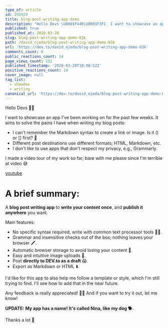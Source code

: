 ```yaml
---
type_of: article
id: 293929
title: blog-post-writing-app-demo
description: "Hello Devs \U0001F44B\U0001F3FC  I want to showcase an app I've been working on for the past few weeks. It aims to solv..."
published: true
published_at: 2020-03-28
slug: blog-post-writing-app-demo-83k
path: /david_ojeda/blog-post-writing-app-demo-83k
url: 'https://dev.to/david_ojeda/blog-post-writing-app-demo-83k'
comments_count: 6
public_reactions_count: 14
page_views_count: 151
published_timestamp: '2020-03-28T18:08:52Z'
positive_reactions_count: 14
cover_image: null
tag_list:
  - showdev
  - writing
canonical_url: 'https://dev.to/david_ojeda/blog-post-writing-app-demo-83k'
---
```


Hello Devs 👋🏼

I want to showcase an app I've been working on for the past few weeks. It aims to solve the pains I have when writing my blog posts:

- I can't remember the Markdown syntax to create a link or image. Is it () or [] first? 🤔
- Different post destinations use different formats; HTML, Markdown, etc.
- I don't like to use apps that don't respect my privacy, e.g., Grammarly.

I made a video tour of my work so far; bare with me please since I'm terrible at video 😅

[youtube](NICjX4w85jg)

# A brief summary:

A **blog post writing app** to **write your content once**, and **publish it anywhere** you want.

Main features:
 - No specific syntax required, write with common text processor tools 👌🏼.
 - Grammar and insensitive checks out of the box; nothing leaves your browser 🖍.
 - Automatic browser storage to avoid losing your content 🔄.
 - Easy and intuitive image uploads 🌠.
 - Post **directly to DEV.to as a draft** 😱.
 - Export as Markdown or HTML ⬇️.

I'd like for this app to also help me follow a template or style, which I'm still trying to find. I'll see how to add that in the near future.

Any feedback is really appreciated! 🙏🏼 And if you want to try it out, let me know! 

**UPDATE: My app has a name! It's called Nina, like my dog 🐕.**

Thanks a lot 💙
